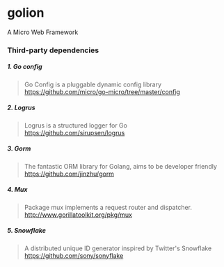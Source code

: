 # golion
A Micro Web Framework 

### Third-party dependencies

##### 1. Go config
> Go Config is a pluggable dynamic config library https://github.com/micro/go-micro/tree/master/config 

##### 2. Logrus
> Logrus is a structured logger for Go https://github.com/sirupsen/logrus 

##### 3. Gorm
> The fantastic ORM library for Golang, aims to be developer friendly https://github.com/jinzhu/gorm

##### 4. Mux
> Package mux implements a request router and dispatcher. http://www.gorillatoolkit.org/pkg/mux

##### 5. Snowflake
> A distributed unique ID generator inspired by Twitter's Snowflake https://github.com/sony/sonyflake

